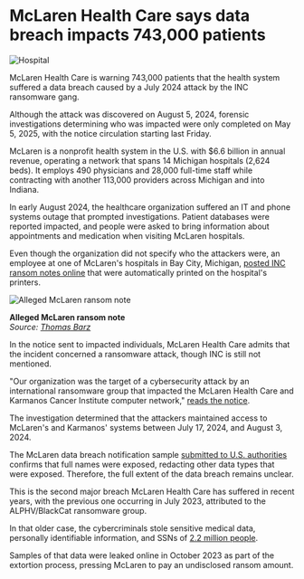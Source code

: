 # McLaren Health Care says data breach impacts 743,000 patients

![Hospital](https://www.bleepstatic.com/content/hl-images/2024/09/18/Hospital.jpg)

McLaren Health Care is warning 743,000 patients that the health system suffered a data breach caused by a July 2024 attack by the INC ransomware gang.

Although the attack was discovered on August 5, 2024, forensic investigations determining who was impacted were only completed on May 5, 2025, with the notice circulation starting last Friday.

McLaren is a nonprofit health system in the U.S. with $6.6 billion in annual revenue, operating a network that spans 14 Michigan hospitals (2,624 beds). It employs 490 physicians and 28,000 full-time staff while contracting with another 113,000 providers across Michigan and into Indiana.

In early August 2024, the healthcare organization suffered an IT and phone systems outage that prompted investigations. Patient databases were reported impacted, and people were asked to bring information about appointments and medication when visiting McLaren hospitals.

Even though the organization did not specify who the attackers were, an employee at one of McLaren's hospitals in Bay City, Michigan, [posted INC ransom notes online](https://www.bleepingcomputer.com/news/security/mclaren-hospitals-disruption-linked-to-inc-ransomware-attack/) that were automatically printed on the hospital's printers.

![Alleged McLaren ransom note](https://www.bleepstatic.com/images/news/u/1109292/2024/McLaren-ransom-note.jpg)

**Alleged McLaren ransom note**  
_Source: [Thomas Barz](https://x.com/thomasbarzaf/status/1820500522379698289)_

In the notice sent to impacted individuals, McLaren Health Care admits that the incident concerned a ransomware attack, though INC is still not mentioned.

"Our organization was the target of a cybersecurity attack by an international ransomware group that impacted the McLaren Health Care and Karmanos Cancer Institute computer network," [reads the notice](https://www.maine.gov/cgi-bin/agviewerad/ret?loc=2734).

The investigation determined that the attackers maintained access to McLaren's and Karmanos' systems between July 17, 2024, and August 3, 2024.

The McLaren data breach notification sample [submitted to U.S. authorities](https://www.maine.gov/agviewer/content/ag/985235c7-cb95-4be2-8792-a1252b4f8318/79a56f34-ffbe-4621-a74c-9b1e49477904.html) confirms that full names were exposed, redacting other data types that were exposed. Therefore, the full extent of the data breach remains unclear.

This is the second major breach McLaren Health Care has suffered in recent years, with the previous one occurring in July 2023, attributed to the ALPHV/BlackCat ransomware group.

In that older case, the cybercriminals stole sensitive medical data, personally identifiable information, and SSNs of [2.2 million people](https://www.bleepingcomputer.com/news/security/mclaren-health-care-says-data-breach-impacted-22-million-people/).

Samples of that data were leaked online in October 2023 as part of the extortion process, pressing McLaren to pay an undisclosed ransom amount.
